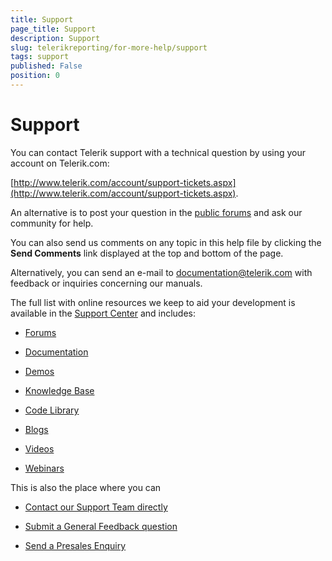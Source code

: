 ```yaml
---
title: Support
page_title: Support 
description: Support
slug: telerikreporting/for-more-help/support
tags: support
published: False
position: 0
---
```


# Support




You can contact Telerik support with a technical question by using your account on Telerik.com:

 [http://www.telerik.com/account/support-tickets.aspx](http://www.telerik.com/account/support-tickets.aspx).                 

An alternative is to post your question in the                      [public forums](http://www.telerik.com/community/forums.aspx)  and ask our community for help.                 

You can also send us comments on any topic in this help file by clicking the __Send Comments__ link displayed at the top and bottom of the page.                 

Alternatively, you can send an e-mail to  [documentation@telerik.com](mailto:documentation@Telerik.com)  with feedback or inquiries concerning our manuals.                 

The full list with online resources we keep to aid your development is available in the                      [Support Center](http://www.telerik.com/support.aspx)  and includes:                 

* [Forums](http://www.telerik.com/community/forums/reporting.aspx) 

* [Documentation](http://www.telerik.com/help/reporting) 

* [Demos](http://demos.telerik.com/reporting) 

* [Knowledge Base](http://www.telerik.com/support/kb/reporting.aspx) 

* [Code Library](http://www.telerik.com/community/code-library/reporting.aspx) 

* [Blogs](http://blogs.telerik.com/telerikreportingteam/posts.aspx/) 

* [Videos](http://www.telerik.com/support/videos.aspx) 

* [Webinars](http://www.telerik.com/support/webinars.aspx) 

This is also the place where you can                 

* [Contact our Support Team directly](http://www.telerik.com/oldaccount/support-tickets/available-support-list.aspx) 

* [Submit a General Feedback question](http://www.telerik.com/oldaccount/support-tickets/general-feedback.aspx) 

* [Send a Presales Enquiry](http://www.telerik.com/oldaccount/support-tickets/presales-inquiry.aspx)

